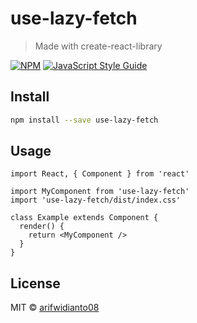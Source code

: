 # use-lazy-fetch

> Made with create-react-library

[![NPM](https://img.shields.io/npm/v/use-lazy-fetch.svg)](https://www.npmjs.com/package/use-lazy-fetch) [![JavaScript Style Guide](https://img.shields.io/badge/code_style-standard-brightgreen.svg)](https://standardjs.com)

## Install

```bash
npm install --save use-lazy-fetch
```

## Usage

```tsx
import React, { Component } from 'react'

import MyComponent from 'use-lazy-fetch'
import 'use-lazy-fetch/dist/index.css'

class Example extends Component {
  render() {
    return <MyComponent />
  }
}
```

## License

MIT © [arifwidianto08](https://github.com/arifwidianto08)
